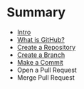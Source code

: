 # Summary

* [Intro](intro.md)
* [What is GitHub?](what_is_github.md)
* [Create a Repository](create_a_repository.md)
* [Create a Branch](create_a_branch.md)
* [Make a Commit](make_a_commit.md)
* Open a Pull Request
* Merge Pull Request

